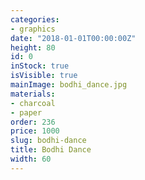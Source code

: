 ```yaml
---
categories:
- graphics
date: "2018-01-01T00:00:00Z"
height: 80
id: 0
inStock: true
isVisible: true
mainImage: bodhi_dance.jpg
materials:
- charcoal
- paper
order: 236
price: 1000
slug: bodhi-dance
title: Bodhi Dance
width: 60
---
```


